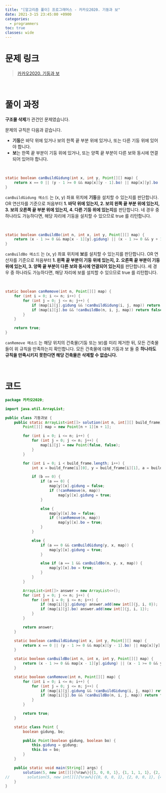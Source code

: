 ```yaml
---
title: "[알고리즘 풀이] 프로그래머스 - 카카오2020. 기둥과 보"
date: 2021-3-15 23:45:00 +0900
categories:
  - programmers
toc: true
classes: wide
---
```


# 문제 링크

> [카카오2020. 기둥과 보](https://programmers.co.kr/learn/courses/30/lessons/60061)

<br>

# 풀이 과정

**구조물 삭제**가 관건인 문제였습니다.

문제의 규칙은 다음과 같습니다.

- **기둥**은 바닥 위에 있거나 보의 한쪽 끝 부분 위에 있거나, 또는 다른 기둥 위에 있어야 합니다.
- **보**는 한쪽 끝 부분이 기둥 위에 있거나, 또는 양쪽 끝 부분이 다른 보와 동시에 연결되어 있어야 합니다.

<br>

```java
static boolean canBuildGidung(int x, int y, Point[][] map) {
    return x == 0 || (y - 1 >= 0 && map[x][y - 1].bo) || map[x][y].bo || (x - 1 >= 0 && map[x - 1][y].gidung);
}
```

`canBuildGidung 메소드` 는 (x, y) 좌표 위치에 **기둥**을 설치할 수 있는지를 판단합니다. OR 연산자를 기준으로 처음부터 **1. 바닥 위에 있는지, 2. 보의 왼쪽 끝 부분 위에 있는지, 3. 보의 오른쪽 끝 부분 위에 있는지, 4. 다른 기둥 위에 있는지**를 판단합니다. 네 경우 중 하나라도 가능하다면, 해당 자리에 기둥을 설치할 수 있으므로 true 를 리턴합니다.

<br>

```java
static boolean canBuildBo(int n, int x, int y, Point[][] map) {
    return (x - 1 >= 0 && map[x - 1][y].gidung) || (x - 1 >= 0 && y + 1 <= n && map[x - 1][y + 1].gidung) || (y - 1 >= 0 && y + 1 <= n && map[x][y - 1].bo && map[x][y + 1].bo);
}
```

`canBuildBo 메소드` 는 (x, y) 좌표 위치에 **보**를 설치할 수 있는지를 판단합니다. OR 연산자를 기준으로 처음부터 **1. 왼쪽 끝 부분이 기둥 위에 있는지, 2. 오른쪽 끝 부분이 기둥 위에 있는지, 3. 양쪽 끝 부분이 다른 보와 동시에 연결되어 있는지**를 판단합니다. 세 경우 중 하나라도 가능하다면, 해당 자리에 보를 설치할 수 있으므로 true 를 리턴합니다.

<br>

```java
static boolean canRemove(int n, Point[][] map) {
    for (int i = 0; i <= n; i++) {
        for (int j = 0; j <= n; j++) {
            if (map[i][j].gidung && !canBuildGidung(i, j, map)) return false;
            if (map[i][j].bo && !canBuildBo(n, i, j, map)) return false;
        }
    }

    return true;
}
```

`canRemove 메소드` 는 해당 위치의 건축물(기둥 또는 보)를 미리 제거한 뒤, 모든 건축물들이 위 규칙을 만족하는지 확인합니다. 모든 건축물에 대해 기둥과 보 둘 중 **하나라도 규칙을 만족시키지 못한다면 해당 건축물은 삭제할 수 없습니다.**

<br>

# 코드

```java
package 카카오2020;

import java.util.ArrayList;

public class 기둥과보 {
    public static ArrayList<int[]> solution(int n, int[][] build_frame) {
        Point[][] map = new Point[n + 1][n + 1];

        for (int i = 0; i <= n; i++) {
            for (int j = 0; j <= n; j++) {
                map[i][j] = new Point(false, false);
            }
        }

        for (int i = 0; i < build_frame.length; i++) {
            int x = build_frame[i][0], y = build_frame[i][1], a = build_frame[i][2], b = build_frame[i][3];

            if (b == 0) {
                if (a == 0) {
                    map[y][x].gidung = false;
                    if (!canRemove(n, map))
                        map[y][x].gidung = true;
                }

                else {
                    map[y][x].bo = false;
                    if (!canRemove(n, map))
                        map[y][x].bo = true;
                }
            }

            else {
                if (a == 0 && canBuildGidung(y, x, map)) {
                    map[y][x].gidung = true;
                }

                else if (a == 1 && canBuildBo(n, y, x, map)) {
                    map[y][x].bo = true;
                }
            }
        }

        ArrayList<int[]> answer = new ArrayList<>();
        for (int j = 0; j <= n; j++) {
            for (int i = 0; i <= n; i++) {
                if (map[i][j].gidung) answer.add(new int[]{j, i, 0});
                if (map[i][j].bo) answer.add(new int[]{j, i, 1});
            }
        }

        return answer;
    }

    static boolean canBuildGidung(int x, int y, Point[][] map) {
        return x == 0 || (y - 1 >= 0 && map[x][y - 1].bo) || map[x][y].bo || (x - 1 >= 0 && map[x - 1][y].gidung);
    }

    static boolean canBuildBo(int n, int x, int y, Point[][] map) {
        return (x - 1 >= 0 && map[x - 1][y].gidung) || (x - 1 >= 0 && y + 1 <= n && map[x - 1][y + 1].gidung) || (y - 1 >= 0 && y + 1 <= n && map[x][y - 1].bo && map[x][y + 1].bo);
    }

    static boolean canRemove(int n, Point[][] map) {
        for (int i = 0; i <= n; i++) {
            for (int j = 0; j <= n; j++) {
                if (map[i][j].gidung && !canBuildGidung(i, j, map)) return false;
                if (map[i][j].bo && !canBuildBo(n, i, j, map)) return false;
            }
        }

        return true;
    }

    static class Point {
        boolean gidung, bo;

        public Point(boolean gidung, boolean bo) {
            this.gidung = gidung;
            this.bo = bo;
        }
    }

    public static void main(String[] args) {
        solution(5, new int[][]{%raw%}{{1, 0, 0, 1}, {1, 1, 1, 1}, {2, 1, 0, 1}, {2, 2, 1, 1}, {5, 0, 0, 1}, {5, 1, 0, 1}, {4, 2, 1, 1}, {3, 2, 1, 1}}{%endraw%});
//        solution(5, new int[][]{%raw%}{{0, 0, 0, 1}, {2, 0, 0, 1}, {4, 0, 0, 1}, {0, 1, 1, 1}, {1, 1, 1, 1}, {2, 1, 1, 1}, {3, 1, 1, 1}, {2, 0, 0, 0}, {1, 1, 1, 0}, {2, 2, 0, 1}}{%endraw%});
    }
}
```